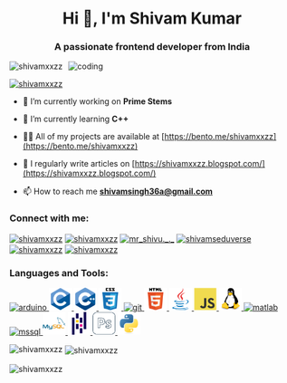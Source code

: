 <h1 align="center">Hi 👋, I'm Shivam Kumar</h1>
<h3 align="center">A passionate frontend developer from India</h3>

<img align="right" alt="coding" width="400" src="https://user-images.githubusercontent.com/55389276/140866485-8fb1c876-9a8f-4d6a-98dc-08c4981eaf70.gif
">
<p align="left"> <img src="https://komarev.com/ghpvc/?username=shivamxxzz&label=Profile%20views&color=0e75b6&style=flat" alt="shivamxxzz" /> </p>

<p align="left"> <a href="https://twitter.com/shivamxxzz" target="blank"><img src="https://img.shields.io/twitter/follow/shivamxxzz?logo=twitter&style=for-the-badge" alt="shivamxxzz" /></a> </p>

- 🔭 I’m currently working on **Prime Stems**

- 🌱 I’m currently learning **C++**

- 👨‍💻 All of my projects are available at [https://bento.me/shivamxxzz](https://bento.me/shivamxxzz)

- 📝 I regularly write articles on [https://shivamxxzz.blogspot.com/](https://shivamxxzz.blogspot.com/)

- 📫 How to reach me **shivamsingh36a@gmail.com**

<h3 align="left">Connect with me:</h3>
<p align="left">
<a href="https://twitter.com/shivamxxzz" target="blank"><img align="center" src="https://raw.githubusercontent.com/rahuldkjain/github-profile-readme-generator/master/src/images/icons/Social/twitter.svg" alt="shivamxxzz" height="30" width="40" /></a>
<a href="https://fb.com/shivamxxzz" target="blank"><img align="center" src="https://raw.githubusercontent.com/rahuldkjain/github-profile-readme-generator/master/src/images/icons/Social/facebook.svg" alt="shivamxxzz" height="30" width="40" /></a>
<a href="https://instagram.com/mr_shivu._._" target="blank"><img align="center" src="https://raw.githubusercontent.com/rahuldkjain/github-profile-readme-generator/master/src/images/icons/Social/instagram.svg" alt="mr_shivu._._" height="30" width="40" /></a>
<a href="https://www.youtube.com/c/shivamseduverse" target="blank"><img align="center" src="https://raw.githubusercontent.com/rahuldkjain/github-profile-readme-generator/master/src/images/icons/Social/youtube.svg" alt="shivamseduverse" height="30" width="40" /></a>
<a href="https://www.codechef.com/users/shivamxxzz" target="blank"><img align="center" src="https://cdn.jsdelivr.net/npm/simple-icons@3.1.0/icons/codechef.svg" alt="shivamxxzz" height="30" width="40" /></a>
<a href="https://www.leetcode.com/shivamxxzz" target="blank"><img align="center" src="https://raw.githubusercontent.com/rahuldkjain/github-profile-readme-generator/master/src/images/icons/Social/leet-code.svg" alt="shivamxxzz" height="30" width="40" /></a>
</p>

<h3 align="left">Languages and Tools:</h3>
<p align="left"> <a href="https://www.arduino.cc/" target="_blank" rel="noreferrer"> <img src="https://cdn.worldvectorlogo.com/logos/arduino-1.svg" alt="arduino" width="40" height="40"/> </a> <a href="https://www.cprogramming.com/" target="_blank" rel="noreferrer"> <img src="https://raw.githubusercontent.com/devicons/devicon/master/icons/c/c-original.svg" alt="c" width="40" height="40"/> </a> <a href="https://www.w3schools.com/cpp/" target="_blank" rel="noreferrer"> <img src="https://raw.githubusercontent.com/devicons/devicon/master/icons/cplusplus/cplusplus-original.svg" alt="cplusplus" width="40" height="40"/> </a> <a href="https://www.w3schools.com/css/" target="_blank" rel="noreferrer"> <img src="https://raw.githubusercontent.com/devicons/devicon/master/icons/css3/css3-original-wordmark.svg" alt="css3" width="40" height="40"/> </a> <a href="https://git-scm.com/" target="_blank" rel="noreferrer"> <img src="https://www.vectorlogo.zone/logos/git-scm/git-scm-icon.svg" alt="git" width="40" height="40"/> </a> <a href="https://www.w3.org/html/" target="_blank" rel="noreferrer"> <img src="https://raw.githubusercontent.com/devicons/devicon/master/icons/html5/html5-original-wordmark.svg" alt="html5" width="40" height="40"/> </a> <a href="https://www.java.com" target="_blank" rel="noreferrer"> <img src="https://raw.githubusercontent.com/devicons/devicon/master/icons/java/java-original.svg" alt="java" width="40" height="40"/> </a> <a href="https://developer.mozilla.org/en-US/docs/Web/JavaScript" target="_blank" rel="noreferrer"> <img src="https://raw.githubusercontent.com/devicons/devicon/master/icons/javascript/javascript-original.svg" alt="javascript" width="40" height="40"/> </a> <a href="https://www.linux.org/" target="_blank" rel="noreferrer"> <img src="https://raw.githubusercontent.com/devicons/devicon/master/icons/linux/linux-original.svg" alt="linux" width="40" height="40"/> </a> <a href="https://www.mathworks.com/" target="_blank" rel="noreferrer"> <img src="https://upload.wikimedia.org/wikipedia/commons/2/21/Matlab_Logo.png" alt="matlab" width="40" height="40"/> </a> <a href="https://www.microsoft.com/en-us/sql-server" target="_blank" rel="noreferrer"> <img src="https://www.svgrepo.com/show/303229/microsoft-sql-server-logo.svg" alt="mssql" width="40" height="40"/> </a> <a href="https://www.mysql.com/" target="_blank" rel="noreferrer"> <img src="https://raw.githubusercontent.com/devicons/devicon/master/icons/mysql/mysql-original-wordmark.svg" alt="mysql" width="40" height="40"/> </a> <a href="https://pandas.pydata.org/" target="_blank" rel="noreferrer"> <img src="https://raw.githubusercontent.com/devicons/devicon/2ae2a900d2f041da66e950e4d48052658d850630/icons/pandas/pandas-original.svg" alt="pandas" width="40" height="40"/> </a> <a href="https://www.photoshop.com/en" target="_blank" rel="noreferrer"> <img src="https://raw.githubusercontent.com/devicons/devicon/master/icons/photoshop/photoshop-line.svg" alt="photoshop" width="40" height="40"/> </a> <a href="https://www.python.org" target="_blank" rel="noreferrer"> <img src="https://raw.githubusercontent.com/devicons/devicon/master/icons/python/python-original.svg" alt="python" width="40" height="40"/> </a> </p>

<p><img align="left" src="https://github-readme-stats.vercel.app/api/top-langs?username=shivamxxzz&show_icons=true&locale=en&layout=compact" alt="shivamxxzz" /></p>

<p>&nbsp;<img align="center" src="https://github-readme-stats.vercel.app/api?username=shivamxxzz&show_icons=true&locale=en" alt="shivamxxzz" /></p>

<p><img align="center" src="https://github-readme-streak-stats.herokuapp.com/?user=shivamxxzz&" alt="shivamxxzz" /></p>
